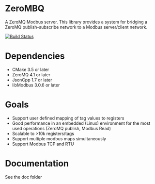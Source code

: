 # ZeroMBQ
A [ZeroMQ](https://github.com/zeromq) Modbus server.  This library provides a system for bridging a ZeroMQ publish-subscribe network to a Modbus server/client network.

[![Build Status](https://travis-ci.org/jconstam/ZeroMBQ.svg?branch=master)](https://travis-ci.org/jconstam/ZeroMBQ)

# Dependencies
* CMake 3.5 or later
* ZeroMQ 4.1 or later
* JsonCpp 1.7 or later 
* libModbus 3.0.6 or later

# Goals
* Support user defined mapping of tag values to registers
* Good performance in an embedded (Linux) environment for the most used operations (ZeroMQ publish, Modbus Read)
* Scalable to >10k registers/tags
* Support multiple modbus maps simultaneously
* Support Modbus TCP and RTU

# Documentation
See the doc folder
